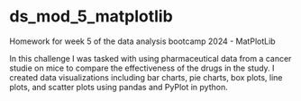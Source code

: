 # ds_mod_5_matplotlib
Homework for week 5 of the data analysis bootcamp 2024 - MatPlotLib


In this challenge I was tasked with using pharmaceutical data from a cancer studie on mice to compare the effectiveness of the drugs in the study. I created data visualizations including bar charts, pie charts, box plots, line plots, and scatter plots using pandas and PyPlot in python.

